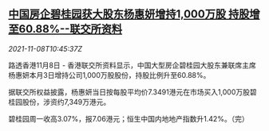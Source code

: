 <!--1636369262000-->
[中国房企碧桂园获大股东杨惠妍增持1,000万股 持股增至60.88%--联交所资料](https://cn.reuters.com/article/country-garden-1108-mon-idCNKBS2HT168)
------

<div><i>2021-11-08T10:45:37Z</i></div><p>路透香港11月8日 - 香港联交所资料显示，中国大型房企碧桂园大股东兼联席主席杨惠妍本月3日增持公司1,000万股股份，持股比例升至60.88%。</p><p>据联交所权益披露，杨惠妍当日按每股平均价7.3491港元在市场买入1,000万股碧桂园股份，涉资约7,349万港元。</p><p>碧桂园周一收高3.07%，报7.06港元；恒生中国内地地产指数升1.42%。（完） </p>

